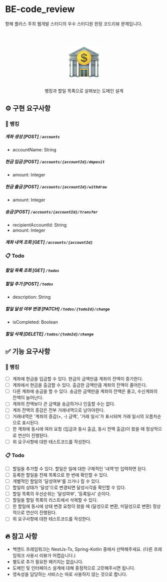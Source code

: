 # BE-code_review

항해 플러스 주최 웹개발 스터디의 우수 스터디원 한정 코드리뷰 문제입니다.

<br/>
<br/>

<p align="middle" >
  <img width="100px;" src="assets/ic_bank.png"/>
</p>
<h2 align="middle"></h2>
<p align="middle">뱅킹과 할일 목록으로 살펴보는 도메인 설계</p>

## ⚙️ 구현 요구사항

### 🏧 뱅킹

##### 계좌 생성 [POST] `/accounts`

- accountName: String

##### 현금 입금 [POST] `/accounts/{accountId}/deposit`

- amount: Integer

##### 현금 출금 [POST] `/accounts/{accountId}/withdraw`

- amount: Integer

##### 송금 [POST] `/accounts/{accountId}/transfer`

- recipientAccountId: String
- amount: Integer

##### 계좌 내역 조회 [GET] `/accounts/{accountId}`

### 📋 Todo

##### 할일 목록 조회 [GET] `/todos`

##### 할일 추가 [POST] `/todos`

- description: String

##### 할일 달성 여부 변경 [PATCH] `/todos/{todoId}/change`

- isCompleted: Boolean

##### 할일 삭제 [DELETE] `/todos/{todoId}/change`

## ✅ 기능 요구사항

### 🏧 뱅킹

- [ ] 계좌에 현금을 입금할 수 있다. 현금의 금액만큼 계좌의 잔액이 증가한다.
- [ ] 계좌에서 현금을 출금할 수 있다. 출금한 금액만큼 계좌의 잔액이 줄어든다.
- [ ] 다른 계좌에 송금을 할 수 있다. 송금한 금액만큼 계좌의 잔액은 줄고, 수신계좌의 잔액이 늘어난다.
- [ ] 계좌의 잔액보다 큰 금액을 송금하거나 인출할 수는 없다.
- [ ] 계좌 잔액의 증감은 전부 거래내역으로 남아야한다.
- [ ] 거래내역은 '계좌의 증감(+, -) 금액', '거래 일시'가 표시되며 거래 일시의 오름차순으로 표시된다.
- [ ] 한 계좌에 동시에 여러 요청 (입금과 동시 출금, 동시 전액 출금)이 왔을 때 정상적으로 연산이 진행된다.
- [ ] 위 요구사항에 대한 테스트코드를 작성한다.

### 📋 Todo

- [ ] 할일을 추가할 수 있다. 할일은 일에 대한 구체적인 '내역'만 입력하면 된다.
- [ ] 등록한 할일을 전체 목록으로 한 번에 확인할 수 있다.
- [ ] 개별적인 할일의 '달성여부'를 끄거나 킬 수 있다.
- [ ] 할일의 상태가 '달성'으로 변경되면 달성시각을 확인할 수 있다.
- [ ] 할일 목록의 우선순위는 '달성여부', '등록일시' 순이다.
- [ ] 할일을 할일 목록의 리스트에서 삭제할 수 있다.
- [ ] 한 할일에 동시에 상태 변경 요청이 왔을 때 (달성으로 변환, 미달성으로 변환) 정상적으로 연산이 진행된다.
- [ ] 위 요구사항에 대한 테스트코드를 작성한다.

## 🔥 참고 사항

- 백엔드 프레임워크는 NestJs-Ts, Spring-Kotlin 중에서 선택해주세요. (다른 프레임워크 사용시 리뷰가 어렵습니다.)
- 별도로 추가 필요한 패키지는 없습니다.
- 도메인 및 인터페이스 설계에 대해 중점적으로 고민해주시면 됩니다.
- 영속성을 담당하는 서비스는 따로 사용하지 않는 것으로 합니다.

